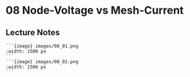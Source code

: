 # 08 Node-Voltage vs Mesh-Current

## Lecture Notes

````{div} full-width
```{image} images/08_01.png
:width: 1500 px
```
```{image} images/08_02.png
:width: 1500 px
```
````